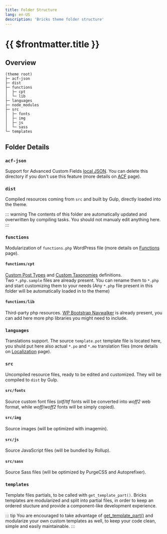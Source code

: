 ```yaml
---
title: Folder Structure
lang: en-US
description: 'Bricks theme folder structure'
---
```


# {{ $frontmatter.title }}

## Overview

```
(theme root)
├─ acf-json
├─ dist
├─ functions
│  ├─ cpt
│  └─ lib
├─ languages
├─ node_modules
├─ src
│  ├─ fonts
│  ├─ img
│  ├─ js
│  └─ sass
└─ templates
```

## Folder Details

### `acf-json`

Support for Advanced Custom Fields [local JSON](https://www.advancedcustomfields.com/resources/local-json/). You can delete this directory if you don't use this feature (more details on [ACF](/integrations/acf/) page).
### `dist`

Compiled resources coming from `src` and built by Gulp, directly loaded into the theme.

::: warning
The contents of this folder are automatically updated and overwritten by compiling tasks. You should not manualy edit anything here.
:::


### `functions`

Modularization of `functions.php` WordPress file (more details on [Functions](/theme/functions/) page).

#### `functions/cpt`

[Custom Post Types](https://developer.wordpress.org/reference/functions/register_post_type/) and [Custom Taxonomies](https://developer.wordpress.org/reference/functions/register_taxonomy/) definitions.   
Two `*.php.sample` files are already present. You can rename them to `*.php` and start customizing them to your needs (Any `*.php` file present in this folder will be automatically loaded in to the theme)

#### `functions/lib`

Third-party php resources. [WP Bootstrap Navwalker](https://github.com/wp-bootstrap/wp-bootstrap-navwalker) is already present, you can add here more php libraries you might need to include.

### `languages`

Translations support. The source `template.pot` template file is located here, you shuld put here also actual `*.po` and `*.mo` translation files (more details on [Localization](/theme/localization/) page).

### `src`

Uncompiled resource files, ready to be edited and customized. They will be compiled to `dist` by Gulp.

#### `src/fonts`

Source custom font files (*otf/ttf* fonts will be converted into *woff2* web format, while *woff/woff2* fonts will be simply copied).

#### `src/img`

Source images (will be optimized with imagemin).

#### `src/js`

Source JavaScript files (will be bundled by Rollup).
    
#### `src/sass`

Source Sass files (will be optimized by PurgeCSS and Autoprefixer).

### `templates`

Template files partials, to be called with `get_template_part()`. Bricks templates are modularized and split into partial files, in order to keep an ordered stucture and provide a component-like development experience.

::: tip
You are encouraged to take advantage of [get_template_part()](https://developer.wordpress.org/reference/functions/get_template_part/) and modularize your own custom templates as well, to keep your code clean, simple and easily maintainable.
:::